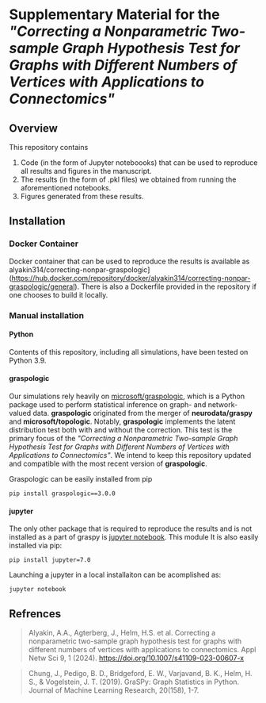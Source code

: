 # Supplementary Material for the _"Correcting a Nonparametric Two-sample Graph Hypothesis Test for Graphs with Different Numbers of Vertices with Applications to Connectomics"_

## Overview
This repository contains
 1. Code (in the form of Jupyter noteboooks) that can be used to reproduce all results and figures in the manuscript.
 2. The results (in the form of .pkl files) we obtained from running the aforementioned notebooks.
 3. Figures generated from these results.

## Installation
### Docker Container
Docker container that can be used to reproduce the results is available as alyakin314/correcting-nonpar-graspologic](https://hub.docker.com/repository/docker/alyakin314/correcting-nonpar-graspologic/general). There is also a Dockerfile provided in the repository if one chooses to build it locally.

### Manual installation
#### Python
Contents of this repository, including all simulations, have been tested on Python 3.9.

#### graspologic
Our simulations rely heavily on [microsoft/graspologic](https://github.com/microsoft/graspologic), which is a Python package used to perform statistical inference on graph- and network- valued data. **graspologic** originated from the merger of **neurodata/graspy** and **microsoft/topologic**. Notably, **graspologic** implements the latent distribution test both with and without the correction. This test is the primary focus of the _"Correcting a Nonparametric Two-sample Graph Hypothesis Test for Graphs with Different Numbers of Vertices with Applications to Connectomics"_. We intend to keep this repository updated and compatible with the most recent version of **graspologic**.

Graspologic can be easily installed from pip
```
pip install graspologic==3.0.0
```

#### jupyter
The only other package that is required to reproduce the results and is not installed as a part of graspy is [jupyter notebook](https://github.com/jupyter/notebook). This module It is also easily installed via pip:
```
pip install jupyter=7.0
```
Launching a jupyter in a local installaiton can be acomplished as:
```
jupyter notebook
```

## Refrences
> Alyakin, A.A., Agterberg, J., Helm, H.S. et al. Correcting a nonparametric two-sample graph hypothesis test for graphs with different numbers of vertices with applications to connectomics. Appl Netw Sci 9, 1 (2024). https://doi.org/10.1007/s41109-023-00607-x

> Chung, J., Pedigo, B. D., Bridgeford, E. W., Varjavand, B. K., Helm, H. S., & Vogelstein, J. T. (2019). GraSPy: Graph Statistics in Python. Journal of Machine Learning Research, 20(158), 1-7.
